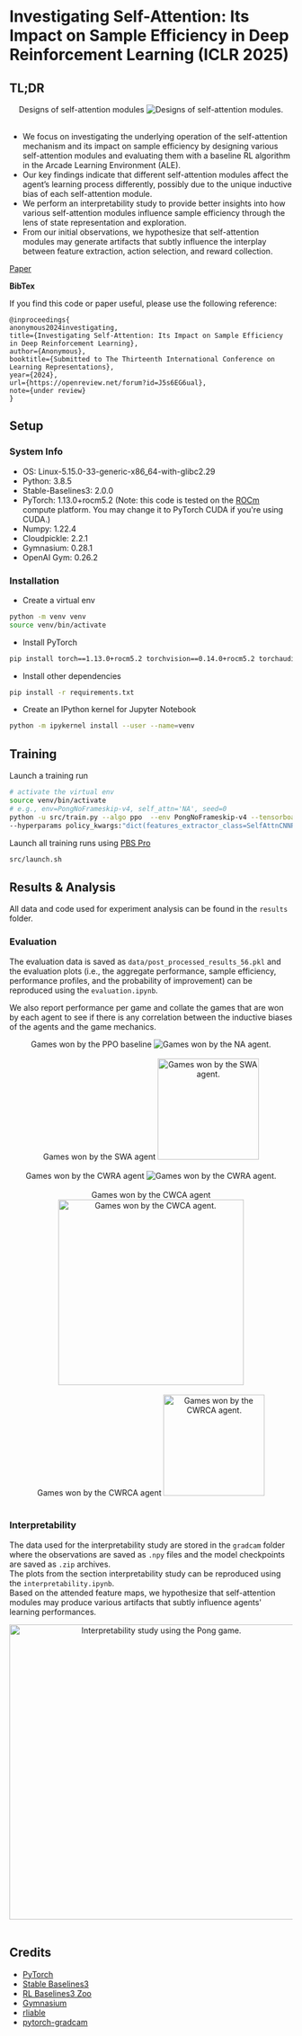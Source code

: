 # Investigating Self-Attention: Its Impact on Sample Efficiency in Deep Reinforcement Learning (ICLR 2025)

## TL;DR

<div align='center'>
  Designs of self-attention modules
  <img alt="Designs of self-attention modules." src="assets/design.svg">
</div>

<br>

- We focus on investigating the underlying operation of the self-attention mechanism and its impact on sample efficiency by designing various self-attention modules and evaluating them with a baseline RL algorithm in the Arcade Learning Environment (ALE).
- Our key findings indicate that different self-attention modules affect the agent’s learning process differently, possibly due to the unique inductive bias of each self-attention module.
- We perform an interpretability study to provide better insights into how various self-attention modules influence sample efficiency through the lens of state representation and exploration.
- From our initial observations, we hypothesize that self-attention modules may generate artifacts that subtly influence the interplay between feature extraction, action selection, and reward collection.

[Paper](https://openreview.net/pdf?id=J5s6EG6ual)

**BibTex**

If you find this code or paper useful, please use the following reference:
```
@inproceedings{
anonymous2024investigating,
title={Investigating Self-Attention: Its Impact on Sample Efficiency in Deep Reinforcement Learning},
author={Anonymous},
booktitle={Submitted to The Thirteenth International Conference on Learning Representations},
year={2024},
url={https://openreview.net/forum?id=J5s6EG6ual},
note={under review}
}
```

## Setup

### System Info

- OS: Linux-5.15.0-33-generic-x86_64-with-glibc2.29
- Python: 3.8.5
- Stable-Baselines3: 2.0.0
- PyTorch: 1.13.0+rocm5.2 (Note: this code is tested on the [ROCm](https://github.com/ROCm/ROCm) compute platform. You may change it to PyTorch CUDA if you're using CUDA.)
- Numpy: 1.22.4
- Cloudpickle: 2.2.1
- Gymnasium: 0.28.1
- OpenAI Gym: 0.26.2

### Installation

- Create a virtual env
```bash
python -m venv venv
source venv/bin/activate
```
- Install PyTorch
```bash
pip install torch==1.13.0+rocm5.2 torchvision==0.14.0+rocm5.2 torchaudio==0.13.0 --extra-index-url https://download.pytorch.org/whl/rocm5.2
```
- Install other dependencies
```bash
pip install -r requirements.txt
```
- Create an IPython kernel for Jupyter Notebook
```bash
python -m ipykernel install --user --name=venv
```

## Training

Launch a training run
```bash
# activate the virtual env
source venv/bin/activate
# e.g., env=PongNoFrameskip-v4, self_attn='NA', seed=0
python -u src/train.py --algo ppo  --env PongNoFrameskip-v4 --tensorboard-log logs --eval-freq 200000 --eval-episodes 5 --save-freq 500000 --log-folder logs --seed 0 --vec-env subproc --uuid \
--hyperparams policy_kwargs:"dict(features_extractor_class=SelfAttnCNNPPO, features_extractor_kwargs=dict(self_attn='NA'), net_arch=[])"
```

Launch all training runs using [PBS Pro](https://altair.com/pbs-professional)
```bash
src/launch.sh
```

## Results & Analysis

All data and code used for experiment analysis can be found in the `results` folder.

### Evaluation

The evaluation data is saved as `data/post_processed_results_56.pkl` and the evaluation plots (i.e., the aggregate performance, sample efficiency, performance profiles, and the probability of improvement) can be reproduced using the `evaluation.ipynb`.

We also report performance per game and collate the games that are won by each agent to see if there is any correlation between the inductive biases of the agents and the game mechanics. 

<div align='center'>
  Games won by the PPO baseline
  <img alt="Games won by the NA agent." src="assets/games_won_by_NA.gif">
</div>

<br>

<div align='center'>
  Games won by the SWA agent
  <img alt="Games won by the SWA agent." src="assets/games_won_by_SWA.gif" height="180">
</div>

<br>

<div align='center'>
  Games won by the CWRA agent
  <img alt="Games won by the CWRA agent." src="assets/games_won_by_CWRA.gif">
</div>

<br>

<div align='center'>
  Games won by the CWCA agent
  <img alt="Games won by the CWCA agent." src="assets/games_won_by_CWCA.gif" height="330">
</div>

<br>

<div align='center'>
  Games won by the CWRCA agent
  <img alt="Games won by the CWRCA agent." src="assets/games_won_by_CWRCA.gif" height="180">
</div>

<br>

### Interpretability

The data used for the interpretability study are stored in the `gradcam` folder where the observations are saved as `.npy` files and the model checkpoints are saved as `.zip` archives. <br>
The plots from the section interpretability study can be reproduced using the `interpretability.ipynb`. <br>
Based on the attended feature maps, we hypothesize that self-attention modules may produce various artifacts that subtly influence agents' learning performances.

<div align='center'>
  <img alt="Interpretability study using the Pong game." src="assets/interpretability_pong.png" width="525"> 
</div>

<br>

## Credits

- [PyTorch](https://github.com/pytorch/pytorch)
- [Stable Baselines3](https://github.com/DLR-RM/stable-baselines3)
- [RL Baselines3 Zoo](https://github.com/DLR-RM/rl-baselines3-zoo)
- [Gymnasium](https://gymnasium.farama.org/)
- [rliable](https://github.com/google-research/rliable)
- [pytorch-gradcam](https://github.com/vickyliin/gradcam_plus_plus-pytorch)




